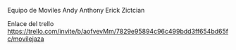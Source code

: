 Equipo de Moviles
Andy
Anthony
Erick
Zictcian

Enlace del trello
https://trello.com/invite/b/aofvevMm/7829e95894c96c499bdd3ff654bd65fc/movilejaza
